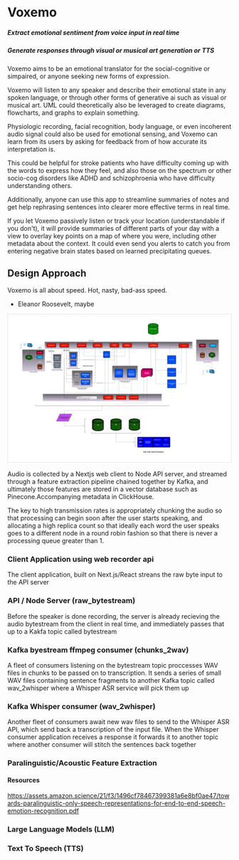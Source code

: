 # Voxemo

##### Extract emotional sentiment from voice input in real time

##### Generate responses through visual or musical art generation or TTS


Voxemo aims to be an emotional translator for the social-cognitive or simpaired, or anyone seeking new forms of expression.


Voxemo will listen to any speaker and describe their emotional state in any spoken language, or through other forms of generative ai such as visual or musical art. UML could theoretically also be leveraged to create diagrams, flowcharts, and graphs to explain something.

Physiologic recording, facial recognition, body language, or even incoherent audio signal could also be used for emotional sensing, and Voxemo can learn from its users by asking for feedback from of how accurate its interpretation is.

This could be helpful for stroke patients who have difficulty coming up with the words to express how they feel, and also those on the spectrum or other socio-cog disorders like ADHD and schizophroenia who have difficulty understanding others. 

Additionally, anyone can use this app to streamline summaries of notes and get help rephrasing sentences into clearer more effective terms in real time.

If you let Voxemo passively listen or track your location (understandable if you don't), it will provide summaries of different parts of your day with a view to overlay key points on a map of where you were, including other metadata about the context. It could even send you alerts to catch you from entering negative brain states based on learned precipitating queues. 


## Design Approach

Voxemo is all about speed. Hot, nasty, bad-ass speed.
- Eleanor Roosevelt, maybe

![Architectural Diagram](./architecture.png)


Audio is collected by a Nextjs web client to Node API server, and streamed through a feature extraction pipeline chained together by Kafka, and ultimately those features are stored in a vector database such as Pinecone.Accompanying metadata in ClickHouse.

The key to high transmission rates is appropriately chunking the audio so that processing can begin soon after the user starts speaking, and allocating a high replica count so that ideally each word the user speaks goes to a different node in a round robin fashion so that there is never a processing queue greater than 1. 


### Client Application using web recorder api
The client application, built on Next.js/React streans the raw byte input to the API server

### API / Node Server (raw_bytestream)
Before the speaker is done recording, the server is already recieving the audio bytestream from the client in real time, and immediately passes that up to a Kakfa topic called bytestream

### Kafka byestream ffmpeg consumer (chunks_2wav)
A fleet of consumers listening on the bytestream topic proccesses WAV files in chunks to be passed on to transcription. It sends a series of small WAV files containing sentence fragments to another Kafka topic called wav_2whisper where a Whisper ASR service will pick them up

### Kafka Whisper consumer (wav_2whisper)
Another fleet of consumers await new wav files to send to the Whisper ASR API, which send back a transcription of the input file. When the Whisper consumer application receives a response it forwards it to another topic where another consumer will stitch the sentences back together


### Paralinguistic/Acoustic Feature Extraction  

#### Resources
https://assets.amazon.science/21/f3/1496cf78467399381a6e8bf0ae47/towards-paralinguistic-only-speech-representations-for-end-to-end-speech-emotion-recognition.pdf


### Large Language Models (LLM)

### Text To Speech (TTS)

